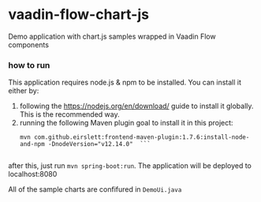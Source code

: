 # vaadin-flow-chart-js
Demo application with chart.js samples wrapped in Vaadin Flow components

### how to run
This application requires node.js & npm to be installed.
You can install it either by:
 1) following the https://nodejs.org/en/download/ guide to install it globally. This is the recommended way.
 2) running the following Maven plugin goal to install it in this project:
    ```
    mvn com.github.eirslett:frontend-maven-plugin:1.7.6:install-node-and-npm -DnodeVersion="v12.14.0"  ```
 
 after this, just run ```mvn spring-boot:run```. The application will be deployed to localhost:8080
 
 All of the sample charts are confifured in ```DemoUi.java```

